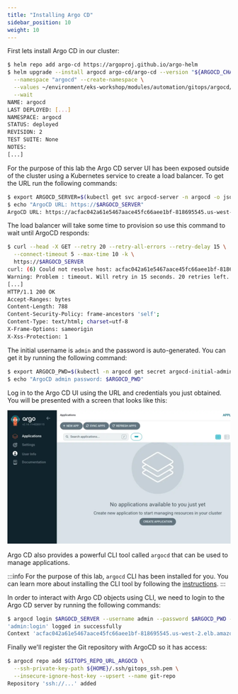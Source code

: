 ```yaml
---
title: "Installing Argo CD"
sidebar_position: 10
weight: 10
---
```


First lets install Argo CD in our cluster:

```bash
$ helm repo add argo-cd https://argoproj.github.io/argo-helm
$ helm upgrade --install argocd argo-cd/argo-cd --version "${ARGOCD_CHART_VERSION}" \
  --namespace "argocd" --create-namespace \
  --values ~/environment/eks-workshop/modules/automation/gitops/argocd/values.yaml \
  --wait
NAME: argocd
LAST DEPLOYED: [...]
NAMESPACE: argocd
STATUS: deployed
REVISION: 2
TEST SUITE: None
NOTES:
[...]
```

For the purpose of this lab the Argo CD server UI has been exposed outside of the cluster using a Kubernetes service to create a load balancer. To get the URL run the following commands:

```bash
$ export ARGOCD_SERVER=$(kubectl get svc argocd-server -n argocd -o json | jq --raw-output '.status.loadBalancer.ingress[0].hostname')
$ echo "ArgoCD URL: https://$ARGOCD_SERVER"
ArgoCD URL: https://acfac042a61e5467aace45fc66aee1bf-818695545.us-west-2.elb.amazonaws.com
```

The load balancer will take some time to provision so use this command to wait until ArgoCD responds:

```bash timeout=600 wait=60
$ curl --head -X GET --retry 20 --retry-all-errors --retry-delay 15 \
  --connect-timeout 5 --max-time 10 -k \
  https://$ARGOCD_SERVER
curl: (6) Could not resolve host: acfac042a61e5467aace45fc66aee1bf-818695545.us-west-2.elb.amazonaws.com
Warning: Problem : timeout. Will retry in 15 seconds. 20 retries left.
[...]
HTTP/1.1 200 OK
Accept-Ranges: bytes
Content-Length: 788
Content-Security-Policy: frame-ancestors 'self';
Content-Type: text/html; charset=utf-8
X-Frame-Options: sameorigin
X-Xss-Protection: 1
```

The initial username is `admin` and the password is auto-generated. You can get it by running the following command:

```bash
$ export ARGOCD_PWD=$(kubectl -n argocd get secret argocd-initial-admin-secret -o jsonpath="{.data.password}" | base64 -d)
$ echo "ArgoCD admin password: $ARGOCD_PWD"
```

Log in to the Argo CD UI using the URL and credentials you just obtained. You will be presented with a screen that looks like this:

![argocd-ui](assets/argocd-ui.webp)

Argo CD also provides a powerful CLI tool called `argocd` that can be used to manage applications.

:::info
For the purpose of this lab, `argocd` CLI has been installed for you. You can learn more about installing the CLI tool by following the [instructions](https://argo-cd.readthedocs.io/en/stable/cli_installation/).
:::

In order to interact with Argo CD objects using CLI, we need to login to the Argo CD server by running the following commands:

```bash
$ argocd login $ARGOCD_SERVER --username admin --password $ARGOCD_PWD --insecure
'admin:login' logged in successfully
Context 'acfac042a61e5467aace45fc66aee1bf-818695545.us-west-2.elb.amazonaws.com' updated
```

Finally we'll register the Git repository with ArgoCD so it has access:

```bash
$ argocd repo add $GITOPS_REPO_URL_ARGOCD \
  --ssh-private-key-path ${HOME}/.ssh/gitops_ssh.pem \
  --insecure-ignore-host-key --upsert --name git-repo
Repository 'ssh://...' added
```
